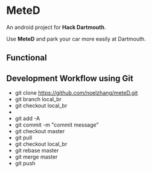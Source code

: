 # MeteD
An android project for **Hack Dartmouth**.

Use **MeteD** and park your car more easily at Dartmouth.

## Functional

## Development Workflow using Git
* git clone https://github.com/noelzhang/meteD.git
* git branch local_br
* git checkout local_br
* <your code changes>
* git add -A
* git commit -m "commit message"
* git checkout master
* git pull
* git checkout local_br
* git rebase master
* git merge master
* git push
